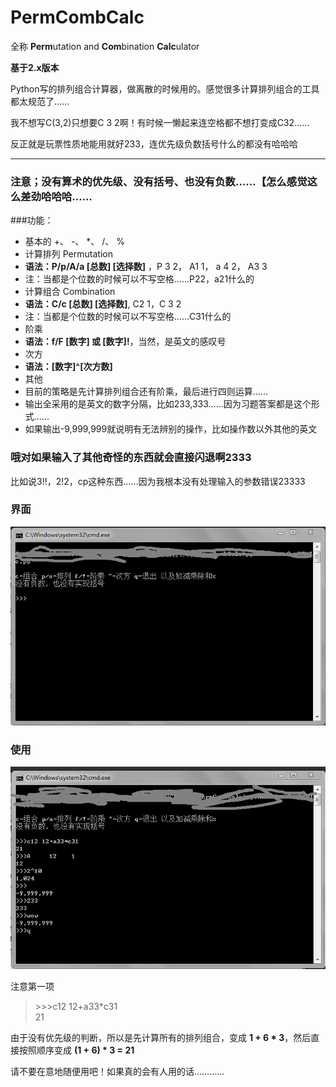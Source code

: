 # PermCombCalc  

全称 **Perm**utation and **Com**bination **Calc**ulator  

**基于2.x版本**

Python写的排列组合计算器，做离散的时候用的。感觉很多计算排列组合的工具都太规范了……

我不想写C(3,2)只想要C 3 2啊！有时候一懒起来连空格都不想打变成C32……  

反正就是玩票性质地能用就好233，连优先级负数括号什么的都没有哈哈哈  

***  

### 注意；没有**算术的优先级**、没有**括号**、也没有**负数**……【怎么感觉这么差劲哈哈哈……

###功能：  
*  基本的 \+、 \-、 \*、 /、 %
*  计算排列 Permutation  
  * **语法：P/p/A/a [总数] [选择数]** ，P 3 2， A1 1， a 4 2， A3     3  
  * 注：当都是个位数的时候可以不写空格……P22，a21什么的	  
*  计算组合	Combination  
  * **语法：C/c [总数] [选择数]**, C2 1，C 3 2  
  * 注：当都是个位数的时候可以不写空格……C31什么的	  
*  阶乘  
  * **语法：f/F [数字] 或 [数字]!**，当然，是英文的感叹号  
*  次方  
  * **语法：[数字]^[次方数]**  
*  其他  
  * 目前的策略是先计算排列组合还有阶乘，最后进行四则运算……  
  * 输出全采用的是英文的数字分隔，比如233,333……因为习题答案都是这个形式……  
  * 如果输出-9,999,999就说明有无法辨别的操作，比如操作数以外其他的英文  

### 哦对如果输入了其他奇怪的东西就会直接闪退啊2333  
比如说3!!，2!2，cp这种东西……因为我根本没有处理输入的参数错误23333  

### 界面  
![image](/screenshot/show.png)

### 使用
![image](/screenshot/use.png)

注意第一项
> \>\>\>c12 12+a33\*c31  
  21  

由于没有优先级的判断，所以是先计算所有的排列组合，变成 **1 + 6 \* 3**，然后直接按照顺序变成 **(1 + 6) \* 3 = 21**

请不要在意地随便用吧！如果真的会有人用的话…………
